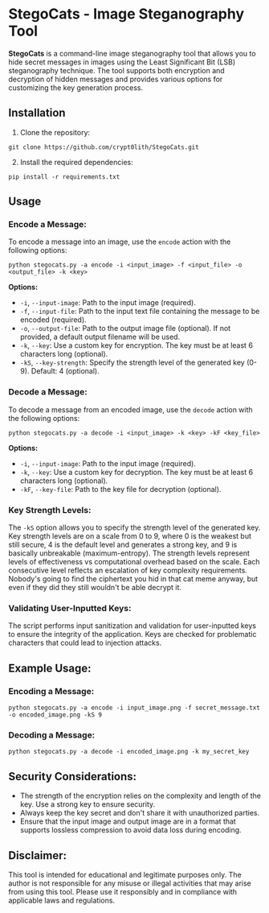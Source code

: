 # StegoCats - Image Steganography Tool

**StegoCats** is a command-line image steganography tool that allows you to hide secret messages in images using the Least Significant Bit (LSB) steganography technique. The tool supports both encryption and decryption of hidden messages and provides various options for customizing the key generation process.

## Installation

1. Clone the repository:
```shell
git clone https://github.com/crypt0lith/StegoCats.git
```

2. Install the required dependencies:
```shell
pip install -r requirements.txt
```

## Usage

### Encode a Message:

To encode a message into an image, use the `encode` action with the following options:
```shell
python stegocats.py -a encode -i <input_image> -f <input_file> -o <output_file> -k <key>
```

**Options:**
- `-i`, `--input-image`: Path to the input image (required).
- `-f`, `--input-file`: Path to the input text file containing the message to be encoded (required).
- `-o`, `--output-file`: Path to the output image file (optional). If not provided, a default output filename will be used.
- `-k`, `--key`: Use a custom key for encryption. The key must be at least 6 characters long (optional).
- `-kS`, `--key-strength`: Specify the strength level of the generated key (0-9). Default: 4 (optional).


### Decode a Message:

To decode a message from an encoded image, use the `decode` action with the following options:
```shell
python stegocats.py -a decode -i <input_image> -k <key> -kF <key_file>
```

**Options:**
- `-i`, `--input-image`: Path to the input image (required).
- `-k`, `--key`: Use a custom key for decryption. The key must be at least 6 characters long (optional).
- `-kF`, `--key-file`: Path to the key file for decryption (optional).

### Key Strength Levels:

The `-kS` option allows you to specify the strength level of the generated key. Key strength levels are on a scale from 0 to 9, where 0 is the weakest but still secure, 4 is the default level and generates a strong key, and 9 is basically unbreakable (maximum-entropy). The strength levels represent levels of effectiveness vs computational overhead based on the scale. Each consecutive level reflects an escalation of key complexity requirements. Nobody's going to find the ciphertext you hid in that cat meme anyway, but even if they did they still wouldn't be able decrypt it.

### Validating User-Inputted Keys:

The script performs input sanitization and validation for user-inputted keys to ensure the integrity of the application. Keys are checked for problematic characters that could lead to injection attacks.

## Example Usage:

### Encoding a Message:
```shell
python stegocats.py -a encode -i input_image.png -f secret_message.txt -o encoded_image.png -kS 9
```

### Decoding a Message:
```shell
python stegocats.py -a decode -i encoded_image.png -k my_secret_key
```

## Security Considerations:

- The strength of the encryption relies on the complexity and length of the key. Use a strong key to ensure security.
- Always keep the key secret and don't share it with unauthorized parties.
- Ensure that the input image and output image are in a format that supports lossless compression to avoid data loss during encoding.

## Disclaimer:

This tool is intended for educational and legitimate purposes only. The author is not responsible for any misuse or illegal activities that may arise from using this tool. Please use it responsibly and in compliance with applicable laws and regulations.
